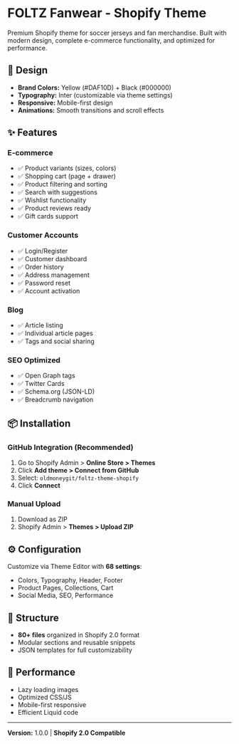 # FOLTZ Fanwear - Shopify Theme

Premium Shopify theme for soccer jerseys and fan merchandise. Built with modern design, complete e-commerce functionality, and optimized for performance.

## 🎨 Design

- **Brand Colors:** Yellow (#DAF10D) + Black (#000000)
- **Typography:** Inter (customizable via theme settings)
- **Responsive:** Mobile-first design
- **Animations:** Smooth transitions and scroll effects

## ✨ Features

### E-commerce
- ✅ Product variants (sizes, colors)
- ✅ Shopping cart (page + drawer)
- ✅ Product filtering and sorting
- ✅ Search with suggestions
- ✅ Wishlist functionality
- ✅ Product reviews ready
- ✅ Gift cards support

### Customer Accounts
- ✅ Login/Register
- ✅ Customer dashboard
- ✅ Order history
- ✅ Address management
- ✅ Password reset
- ✅ Account activation

### Blog
- ✅ Article listing
- ✅ Individual article pages
- ✅ Tags and social sharing

### SEO Optimized
- ✅ Open Graph tags
- ✅ Twitter Cards
- ✅ Schema.org (JSON-LD)
- ✅ Breadcrumb navigation

## 📦 Installation

### GitHub Integration (Recommended)

1. Go to Shopify Admin > **Online Store > Themes**
2. Click **Add theme > Connect from GitHub**
3. Select: `oldmoneygit/foltz-theme-shopify`
4. Click **Connect**

### Manual Upload

1. Download as ZIP
2. Shopify Admin > **Themes > Upload ZIP**

## ⚙️ Configuration

Customize via Theme Editor with **68 settings**:
- Colors, Typography, Header, Footer
- Product Pages, Collections, Cart
- Social Media, SEO, Performance

## 📁 Structure

- **80+ files** organized in Shopify 2.0 format
- Modular sections and reusable snippets
- JSON templates for full customizability

## 🚀 Performance

- Lazy loading images
- Optimized CSS/JS
- Mobile-first responsive
- Efficient Liquid code

---

**Version:** 1.0.0 | **Shopify 2.0 Compatible**
